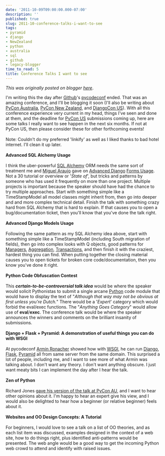 ```yaml
---
date: '2011-10-09T09:00:00.000-07:00'
description: ''
published: true
slug: 2011-10-conference-talks-i-want-to-see
tags:
- pyramid
- django
- NewZealand
- python
- australia
- sql
- github
- legacy-blogger
time_to_read: 5
title: Conference Talks I want to see
---
```


*This was originally posted on blogger [here](https://pydanny.blogspot.com/2011/10/conference-talks-i-want-to-see.html)*.

I'm writing this the day after <a href="https://github.com/">Github</a>'s <a href="http://py.codeconf.com/">pycodeconf</a> ended. That was an amazing conference, and I'll be blogging it soon (I'll also be writing about <a href="http://pycon-au.org/">PyCon Australia</a>, <a href="http://nz.pycon.org/2011">PyCon New Zealand</a>, and <a href="http://djangocon.us/">DjangoCon US</a>). With all this conference experience very current in my head, things I've seen and done at them, and the&nbsp;deadline for <a href="http://us.pycon.org/2012/">PyCon US</a> submissions coming up, here are some talks I really want to see happen in the next six months. If not at PyCon US, then please consider these for other forthcoming events!<br /><br />Note: Couldn't do my preferred 'linkify' as well as I liked thanks to bad hotel internet. I'll clean it up later.<br /><br /><b>Advanced SQL Alchemy Usage</b><br /><br />I think the uber-powerful <a href="http://sqlalchemy.org/">SQL Alchemy</a> ORM needs the same sort of treatment me and <a href="http://tothinkornottothink.com/">Miguel Araujo</a> gave on <a href="http://www.slideshare.net/pydanny/advanced-django-forms-usage">Advanced Django</a> <a href="http://speakerdeck.com/u/pydanny/p/advanced-django-forms-usage">Forms Usage</a>. Not a 30 tutorial or overview or '<i>State of</i>', but tricks and patterns by someone who has used it frequently on more than one project. Multiple projects is important because the speaker should have had the chance to try multiple approaches. Start with something simple like a TimeStampModel all model classes might inherit from, then go into deeper and and more complex technical detail. Finish the talk with something crazy hard from SQL Alchemy that is hard to explain. If that causes you to open a  bug/documentation ticket, then you'll know that you've done the talk right. <br /><br /><b>Advanced Django Models Usage</b><br /><br />Following the same pattern as my SQL Alchemy idea above, start with something simple like a TimeStampModel (including South  migration of fields), then go into complex looks with Q objects, good patterns for <a href="https://docs.djangoproject.com/en/1.3/topics/db/managers/">Managers</a>, <a href="https://docs.djangoproject.com/en/1.3/topics/db/aggregation/">Aggregation</a>, <a href="https://docs.djangoproject.com/en/1.3/topics/db/transactions/">Transactions</a>, and then finish it with the craziest, hardest thing you can find. When putting together the closing material causes you to open tickets for broken core code/documentation, then you know you've done it right. <br /><br /><b>Python Code Obfuscation Contest</b><br /><br />This <i><b>certain-to-be-controversial talk idea</b></i> would be where the speaker would solicit Pythonistas to submit a single  arcane <a href="http://python.org/">Python</a> code module that would have to display the text of "<i>Although that way may not be obvious at first unless you're Dutch.</i>" There would be a '<i>Expert</i>' category which would forbid the eval/exec functions. The "<i>Anything Goes Category</i>" would allow use of <b>eval</b>/<b>exec</b>. The conference talk would be where the speaker announces the winners and comments on the brilliant insanity of submissions.<br /><br /><b>Django + Flask + Pyramid: A demonstration of useful things you can do with WSGI</b><br /><br />At pycodeconf <a href="http://lucumr.pocoo.org/">Armin Ronacher</a> showed how with <a href="http://www.wsgi.org/">WSGI</a>, he can run <a href="http://djangoproject.com/">Django</a>, <a href="http://flask.pocoo.org/">Flask</a>, <a href="http://pylonsproject.com/">Pyramid</a> all from same server from the same domain. This surprised a lot of people, including me, and I want to see more of what Armin was talking about. I don't want any theory. I don't want anything obscure. I just want meaty bits I can implement the day after I hear the talk.<br /><br /><b>Zen of Python</b><br /><br />Richard Jones <a href="http://pydanny-event-notes.readthedocs.org/en/latest/PyconAU2011/zen_of_python.html">gave his version of the talk at PyCon AU</a>, and I want to hear other opinions about it. I'm happy to hear an expert give his view, and I would also be delighted to hear how a beginner (or relative beginner) feels about it.<br /><br /><b>Websites and OO Design Concepts: A Tutorial</b><br /><br />For beginners, I would love to see a talk on a list of OO theories, and as each list item was discussed, examples designed in the context of a web site, how to do things right, plus identified anti-patterns would be presented. The web angle would be a good way to get the incoming Python web crowd to attend and identify with raised issues.